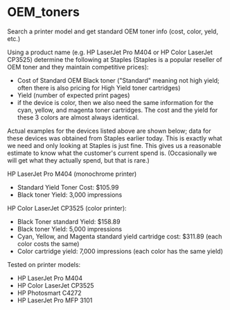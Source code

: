 # OEM_toners
Search a printer model and get standard OEM toner info (cost, color, yeld, etc.)

Using a product name (e.g. HP LaserJet Pro M404 or HP Color LaserJet CP3525) determine the following at Staples (Staples is a popular reseller of OEM toner and they maintain competitive prices):
 - Cost of Standard OEM Black toner ("Standard" meaning not high yield; often there is also pricing for High Yield toner cartridges)
 - Yield (number of expected print pages)
 - if the device is color, then we also need the same information for the cyan, yellow, and magenta toner cartridges. The cost and the yield for these 3 colors are almost always identical.

Actual examples for the devices listed above are shown below; data for these devices was obtained from Staples earlier today. This is exactly what we need and only looking at Staples is just fine. This gives us a reasonable estimate to know what the customer's current spend is. (Occasionally we will get what they actually spend, but that is rare.)

HP LaserJet Pro M404 (monochrome printer)
 - Standard Yield Toner Cost: $105.99
 - Black toner Yield: 3,000 impressions

HP Color LaserJet CP3525 (color printer):
 - Black Toner standard Yield: $158.89
 - Black toner Yield: 5,000 impressions
 - Cyan, Yellow, and Magenta standard yield cartridge cost: $311.89 (each color costs the same)
 - Color cartridge yield: 7,000 impressions (each color has the same yield)

Tested on printer models:
 - HP LaserJet Pro M404
 - HP Color LaserJet CP3525
 - HP Photosmart C4272
 - HP LaserJet Pro MFP 3101
